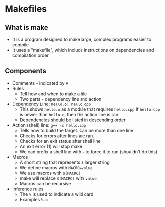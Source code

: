 # Makefiles

## What is make

* It is a program designed to make large, complex programs easier to compile
* It uses a "makefile", which include instructions on dependencies and compilation order

## Components

* Comments - indicated by `#`
* Rules
  * Tell how and when to make a file
  * Two parts - dependency line and action
* Dependency Line: `hello.o: hello.cpp`
  * This shows `hello.o` as a module that requires `hello.cpp` If `hello.cpp` is newer than `hello.o`, then the action line is ran:
  * Dependencies should be listed in descending order
* Action (shell) line: `g++ -c hello.cpp`
  * Tells how to build the target. Can be more than one line.
  * Checks for errors after lines are ran.
  * Checks for an exit status after shell line
  * An exit error (1) will stop make
  * We can prefix a shell line with `-` to force it to run (shouldn't do this)
* Macros
  * A short string that represents a larger string
  * We define macros with `MACRO=value`
  * We use macros with `$(MACRO)`
  * make will replace `$(MACRO)` with `value`
  * Macros can be recursive
* Inference rules
  * The `%` is used to indicate a wild card
  * Examples `%.o`